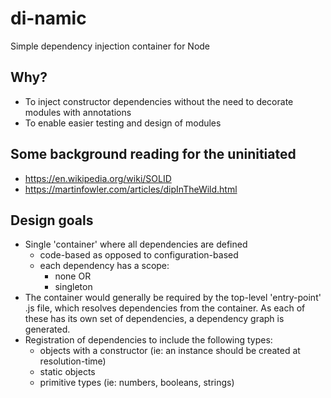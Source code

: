 # di-namic
Simple dependency injection container for Node

## Why?

- To inject constructor dependencies without the need to decorate modules with annotations
- To enable easier testing and design of modules

## Some background reading for the uninitiated

- https://en.wikipedia.org/wiki/SOLID
- https://martinfowler.com/articles/dipInTheWild.html

## Design goals

- Single 'container' where all dependencies are defined
  - code-based as opposed to configuration-based
  - each dependency has a scope:
    - none OR
    - singleton
- The container would generally be required by the top-level 'entry-point' .js file, which resolves dependencies from the container. As each of these has its own set of dependencies, a dependency graph is generated.
- Registration of dependencies to include the following types:
    - objects with a constructor (ie: an instance should be created at resolution-time)
    - static objects
    - primitive types (ie: numbers, booleans, strings)

